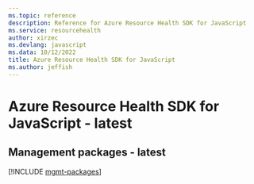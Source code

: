 ```yaml
---
ms.topic: reference
description: Reference for Azure Resource Health SDK for JavaScript
ms.service: resourcehealth
author: xirzec
ms.devlang: javascript
ms.data: 10/12/2022
title: Azure Resource Health SDK for JavaScript
ms.author: jeffish
---
```

# Azure Resource Health SDK for JavaScript - latest

## Management packages - latest
[!INCLUDE [mgmt-packages](resource-health-mgmt-index.md)]